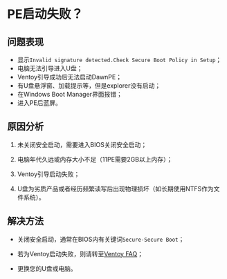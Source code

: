 # PE启动失败？
## 问题表现
* 显示`Invalid signature detected.Check Secure Boot Policy in Setup`；
* 电脑无法引导进入U盘；
* Ventoy引导成功后无法启动DawnPE；
* 有U盘悬浮窗、加载提示等，但是explorer没有启动；
* 在Windows Boot Manager界面报错；
* 进入PE后蓝屏。
## 原因分析
1. 未关闭安全启动，需要进入BIOS关闭安全启动；

2. 电脑年代久远或内存大小不足（11PE需要2GB以上内存）；

3. Ventoy引导启动失败；

4. U盘为劣质产品或者经历频繁读写后出现物理损坏（如长期使用NTFS作为文件系统）。
## 解决方法
* 关闭安全启动，通常在BIOS内有关键词`Secure-Secure Boot`；

* 若为Ventoy启动失败，则请转至[Ventoy FAQ](https://ventoy.net/cn/faq.html)；

* 更换您的U盘或电脑。